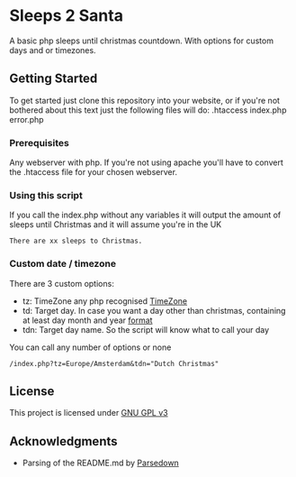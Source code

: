 # Sleeps 2 Santa

A basic php sleeps until christmas countdown.
With options for custom days and or timezones.

## Getting Started

To get started just clone this repository into your website, or if you're not bothered about this text just the following files will do:
.htaccess
index.php
error.php

### Prerequisites

Any webserver with php. If you're not using apache you'll have to convert the .htaccess file for your chosen webserver.


### Using this script

If you call the index.php without any variables it will output the amount of sleeps until Christmas
and it will assume you're in the UK

```
There are xx sleeps to Christmas.
```

### Custom date / timezone

There are 3 custom options:
* tz: TimeZone any php recognised [TimeZone](https://www.php.net/manual/en/timezones.php)
* td: Target day. In case you want a day other than christmas, containing at least day month and year [format](https://www.php.net/manual/en/function.date-parse.php)
* tdn: Target day name. So the script will know what to call your day

You can call any number of options or none

```
/index.php?tz=Europe/Amsterdam&tdn="Dutch Christmas"
```

## License

This project is licensed under [GNU GPL v3](/LICENSE.txt)

## Acknowledgments

* Parsing of the README.md by [Parsedown](https://github.com/erusev/parsedown)
